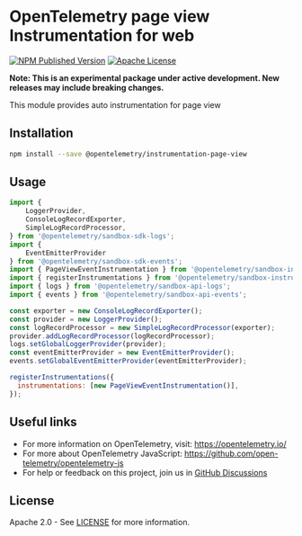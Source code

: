 # OpenTelemetry page view Instrumentation for web

[![NPM Published Version][npm-img]][npm-url]
[![Apache License][license-image]][license-image]

**Note: This is an experimental package under active development. New releases may include breaking changes.**

This module provides auto instrumentation for page view

## Installation

```bash
npm install --save @opentelemetry/instrumentation-page-view
```

## Usage

```js
import {
    LoggerProvider,
    ConsoleLogRecordExporter,
    SimpleLogRecordProcessor,
} from '@opentelemetry/sandbox-sdk-logs';
import {
    EventEmitterProvider
} from '@opentelemetry/sandbox-sdk-events';
import { PageViewEventInstrumentation } from '@opentelemetry/sandbox-instrumentation-page-view';
import { registerInstrumentations } from '@opentelemetry/sandbox-instrumentation';
import { logs } from '@opentelemetry/sandbox-api-logs';
import { events } from '@opentelemetry/sandbox-api-events';

const exporter = new ConsoleLogRecordExporter();
const provider = new LoggerProvider();
const logRecordProcessor = new SimpleLogRecordProcessor(exporter);
provider.addLogRecordProcessor(logRecordProcessor);
logs.setGlobalLoggerProvider(provider);
const eventEmitterProvider = new EventEmitterProvider();
events.setGlobalEventEmitterProvider(eventEmitterProvider);

registerInstrumentations({
  instrumentations: [new PageViewEventInstrumentation()],
});
```

## Useful links

- For more information on OpenTelemetry, visit: <https://opentelemetry.io/>
- For more about OpenTelemetry JavaScript: <https://github.com/open-telemetry/opentelemetry-js>
- For help or feedback on this project, join us in [GitHub Discussions][discussions-url]

## License

Apache 2.0 - See [LICENSE][license-url] for more information.

[discussions-url]: https://github.com/open-telemetry/opentelemetry-js/discussions
[license-url]: https://github.com/open-telemetry/opentelemetry-js/blob/main/LICENSE
[license-image]: https://img.shields.io/badge/license-Apache_2.0-green.svg?style=flat
[npm-url]: https://www.npmjs.com/package/@opentelemetry/instrumentation-page-view
[npm-img]: https://badge.fury.io/js/%40opentelemetry%2Finstrumentation-page-view.svg
